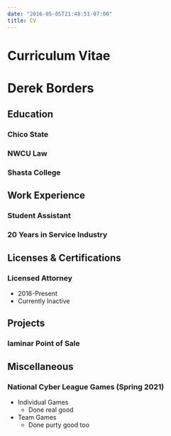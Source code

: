 ```yaml
---
date: "2016-05-05T21:48:51-07:00"
title: CV
---
```


# Curriculum Vitae  
# Derek Borders  


## Education
### Chico State  

### NWCU Law  

### Shasta College  


## Work Experience

### Student Assistant  
### 20 Years in Service Industry

## Licenses & Certifications
### Licensed Attorney  
- 2016-Present
- Currently Inactive 

## Projects  
### laminar Point of Sale 

## Miscellaneous  
### National Cyber League Games (Spring 2021)
- Individual Games
  - Done real good
- Team Games 
  - Done purty good too